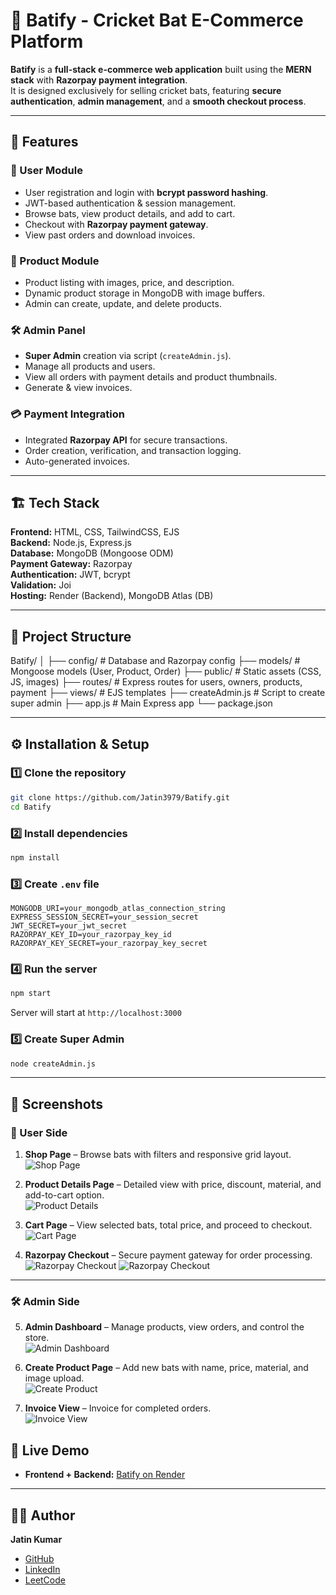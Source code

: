 # 🏏 Batify - Cricket Bat E-Commerce Platform

**Batify** is a **full-stack e-commerce web application** built using the **MERN stack** with **Razorpay payment integration**.  
It is designed exclusively for selling cricket bats, featuring **secure authentication**, **admin management**, and a **smooth checkout process**.

---

## 🚀 Features

### 👤 User Module
- User registration and login with **bcrypt password hashing**.
- JWT-based authentication & session management.
- Browse bats, view product details, and add to cart.
- Checkout with **Razorpay payment gateway**.
- View past orders and download invoices.

### 🛒 Product Module
- Product listing with images, price, and description.
- Dynamic product storage in MongoDB with image buffers.
- Admin can create, update, and delete products.

### 🛠 Admin Panel
- **Super Admin** creation via script (`createAdmin.js`).
- Manage all products and users.
- View all orders with payment details and product thumbnails.
- Generate & view invoices.

### 💳 Payment Integration
- Integrated **Razorpay API** for secure transactions.
- Order creation, verification, and transaction logging.
- Auto-generated invoices.

---

## 🏗 Tech Stack

**Frontend:** HTML, CSS, TailwindCSS, EJS  
**Backend:** Node.js, Express.js  
**Database:** MongoDB (Mongoose ODM)  
**Payment Gateway:** Razorpay  
**Authentication:** JWT, bcrypt  
**Validation:** Joi  
**Hosting:** Render (Backend), MongoDB Atlas (DB)

---

## 📂 Project Structure


Batify/
│
├── config/               # Database and Razorpay config
├── models/               # Mongoose models (User, Product, Order)
├── public/               # Static assets (CSS, JS, images)
├── routes/               # Express routes for users, owners, products, payment
├── views/                # EJS templates
├── createAdmin.js        # Script to create super admin
├── app.js                # Main Express app
└── package.json



---

## ⚙️ Installation & Setup

### 1️⃣ Clone the repository
```bash
git clone https://github.com/Jatin3979/Batify.git
cd Batify
````

### 2️⃣ Install dependencies

```bash
npm install
```

### 3️⃣ Create `.env` file

```env
MONGODB_URI=your_mongodb_atlas_connection_string
EXPRESS_SESSION_SECRET=your_session_secret
JWT_SECRET=your_jwt_secret
RAZORPAY_KEY_ID=your_razorpay_key_id
RAZORPAY_KEY_SECRET=your_razorpay_key_secret
```

### 4️⃣ Run the server

```bash
npm start
```

Server will start at `http://localhost:3000`

### 5️⃣ Create Super Admin

```bash
node createAdmin.js
```

---

## 📸 Screenshots

### 🛒 User Side
1. **Shop Page** – Browse bats with filters and responsive grid layout.  
   ![Shop Page](screenshots/shop.PNG)

2. **Product Details Page** – Detailed view with price, discount, material, and add-to-cart option.  
   ![Product Details](screenshots/batify2.PNG)

3. **Cart Page** – View selected bats, total price, and proceed to checkout.  
   ![Cart Page](screenshots/Batify3.PNG)

4. **Razorpay Checkout** – Secure payment gateway for order processing.  
   ![Razorpay Checkout](screenshots/Batify4.PNG)
   ![Razorpay Checkout](screenshots/Batify5.PNG)

---

### 🛠️ Admin Side
5. **Admin Dashboard** – Manage products, view orders, and control the store.  
   ![Admin Dashboard](screenshots/admin.PNG)

6. **Create Product Page** – Add new bats with name, price, material, and image upload.  
   ![Create Product](screenshots/Batify9.PNG)
   

7. **Invoice View** – Invoice for completed orders.  
   ![Invoice View](screenshots/Batify7.PNG)


## 🔗 Live Demo

* **Frontend + Backend:** [Batify on Render](https://batify.onrender.com)

---

## 👨‍💻 Author

**Jatin Kumar**

* [GitHub](https://github.com/Jatin3979)
* [LinkedIn](https://www.linkedin.com/in/jatin-kumar-1560152a7)
* [LeetCode](https://leetcode.com/u/jatinkumar3979/)

